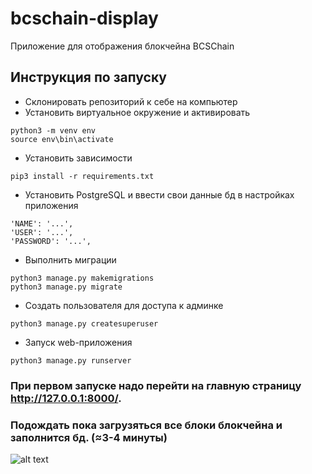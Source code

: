 # bcschain-display
Приложение для отображения блокчейна BCSChain


## Инструкция по запуску
  - Склонировать репозиторий к себе на компьютер
  - Установить виртуальное окружение и активировать
```shell
python3 -m venv env
source env\bin\activate
```
  - Установить зависимости
```shell
pip3 install -r requirements.txt
```
  - Установить PostgreSQL и ввести свои данные бд в настройках приложения
```shell
'NAME': '...',
'USER': '...',
'PASSWORD': '...',
```
  - Выполнить миграции
```shell
python3 manage.py makemigrations
python3 manage.py migrate
```
  - Создать пользователя для доступа к админке
```shell
python3 manage.py createsuperuser
```
  - Запуск web-приложения
```
python3 manage.py runserver
```

### При первом запуске надо перейти на главную страницу http://127.0.0.1:8000/.  
### Подождать пока загрузяться все блоки блокчейна и заполнится бд. (≈3-4 минуты)
![alt text](https://i.ibb.co/chtFwS0/m9-Gycablq3-Y.jpg)
